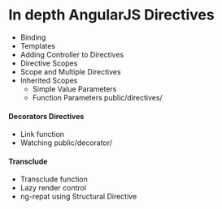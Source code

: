 # In depth AngularJS Directives
* Binding
* Templates
* Adding Controller to Directives
* Directive Scopes
* Scope and Multiple Directives
* Inherited Scopes
  * Simple Value Parameters
  * Function Parameters
public/directives/

#### Decorators Directives
* Link function
* Watching
public/decorator/


#### Transclude
* Transclude function
* Lazy render control
* ng-repat using Structural Directive
